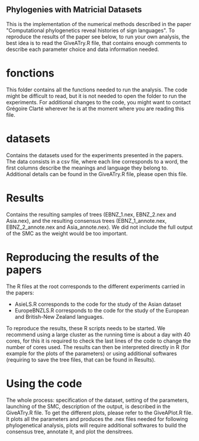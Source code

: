 ## Phylogenies with Matricial Datasets

This is the implementation of the numerical methods described in the paper "Computational phylogenetics reveal histories of sign languages". To reproduce the results of the paper see below, to run your own analysis, the best idea is to read the GiveATry.R file, that contains enough comments to describe each parameter choice and data information needed.

# fonctions

This folder contains all the functions needed to run the analysis. The code might be difficult to read, but it is not needed to open the folder to run the experiments. For additional changes to the code, you might want to contact Grégoire Clarté wherever he is at the moment where you are reading this file.

# datasets

Contains the datasets used for the experiments presented in the papers. The data consists in a csv file, where each line corresponds to a word, the first columns describe the meanings and language they belong to. Additional details can be found in the GiveATry.R file, please open this file.

# Results

Contains the resulting samples of trees (EBNZ_1.nex, EBNZ_2.nex and Asia.nex), and the resulting consensus trees (EBNZ_1_annote.nex, EBNZ_2_annote.nex and Asia_annote.nex). We did not include the full output of the SMC as the weight would be too important.

# Reproducing the results of the papers

The R files at the root corresponds to the different experiments carried in the papers:
- AsieLS.R corresponds to the code for the study of the Asian dataset
- EuropeBNZLS.R corresponds to the code for the study of the European and British-New Zealand languages.

To reproduce the results, these R scripts needs to be started. We recommend using a large cluster as the running time is about a day with 40 cores, for this it is required to check the last lines of the code to change the number of cores used. The results can then be interpreted directly in R (for example for the plots of the parameters) or using additional softwares (requiring to save the tree files, that can be found in Results).

# Using the code

The whole process: specification of the dataset, setting of the parameters, launching of the SMC, description of the output, is described in the GiveATry.R file. 
To get the different plots, please refer to the GiveAPlot.R file. It plots all the parameters and produces the .nex files needed for following phylogenetical analysis, plots will require additional softwares to build the consensus tree, annotate it, and plot the densitrees.
